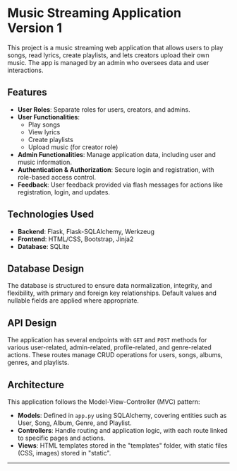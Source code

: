 # Music Streaming Application Version 1

This project is a music streaming web application that allows users to play songs, read lyrics, create playlists, and lets creators upload their own music. The app is managed by an admin who oversees data and user interactions.

## Features
- **User Roles**: Separate roles for users, creators, and admins.
- **User Functionalities**: 
  - Play songs
  - View lyrics
  - Create playlists
  - Upload music (for creator role)
- **Admin Functionalities**: Manage application data, including user and music information.
- **Authentication & Authorization**: Secure login and registration, with role-based access control.
- **Feedback**: User feedback provided via flash messages for actions like registration, login, and updates.

## Technologies Used
- **Backend**: Flask, Flask-SQLAlchemy, Werkzeug
- **Frontend**: HTML/CSS, Bootstrap, Jinja2
- **Database**: SQLite

## Database Design
The database is structured to ensure data normalization, integrity, and flexibility, with primary and foreign key relationships. Default values and nullable fields are applied where appropriate.

## API Design
The application has several endpoints with `GET` and `POST` methods for various user-related, admin-related, profile-related, and genre-related actions. These routes manage CRUD operations for users, songs, albums, genres, and playlists.

## Architecture
This application follows the Model-View-Controller (MVC) pattern:
- **Models**: Defined in `app.py` using SQLAlchemy, covering entities such as User, Song, Album, Genre, and Playlist.
- **Controllers**: Handle routing and application logic, with each route linked to specific pages and actions.
- **Views**: HTML templates stored in the "templates" folder, with static files (CSS, images) stored in "static".

---
